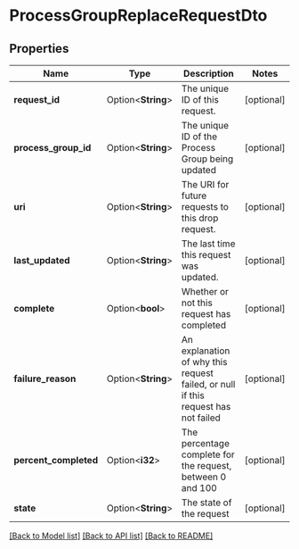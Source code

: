 # ProcessGroupReplaceRequestDto

## Properties

Name | Type | Description | Notes
------------ | ------------- | ------------- | -------------
**request_id** | Option<**String**> | The unique ID of this request. | [optional]
**process_group_id** | Option<**String**> | The unique ID of the Process Group being updated | [optional]
**uri** | Option<**String**> | The URI for future requests to this drop request. | [optional]
**last_updated** | Option<**String**> | The last time this request was updated. | [optional]
**complete** | Option<**bool**> | Whether or not this request has completed | [optional]
**failure_reason** | Option<**String**> | An explanation of why this request failed, or null if this request has not failed | [optional]
**percent_completed** | Option<**i32**> | The percentage complete for the request, between 0 and 100 | [optional]
**state** | Option<**String**> | The state of the request | [optional]

[[Back to Model list]](../README.md#documentation-for-models) [[Back to API list]](../README.md#documentation-for-api-endpoints) [[Back to README]](../README.md)


